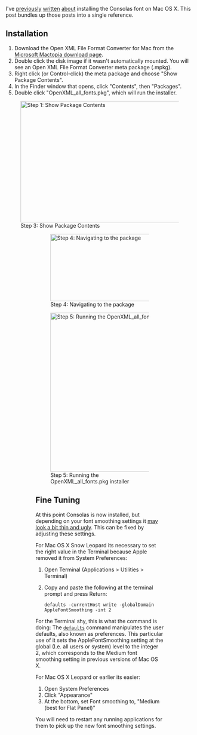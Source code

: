 I've [previously](/technical/2009/03/install-consolas-mac-osx/)
[written](/technical/2009/03/consolas-on-mac-update/)
[about](/technical/2009/09/font-smoothing-in-snow-leopard/) installing the
Consolas font on Mac OS X. This post bundles up those posts
into a single reference.

Installation
------------

1. Download the Open XML File Format Converter for Mac from the
   [Microsoft Mactopia download page][download].
2. Double click the disk image if it wasn't automatically mounted. You will
   see an Open XML File Format Converter meta package (.mpkg).
3. Right click (or Control-click) the meta package and choose "Show Package Contents".
4. In the Finder window that opens, click "Contents", then "Packages".
5. Double click "OpenXML\_all\_fonts.pkg", which will run the installer.

[download]: http://www.microsoft.com/mac/downloads.mspx

<figure>
  <a href="/images/2010/08/open-xml-converter-show-package-contents.png" rel="prettyPhoto[openxml]"><img src="/images/2010/08/open-xml-converter-show-package-contents-small.jpg" width="600" height="325" alt="Step 1: Show Package Contents" /></a>
  <figcaption><span class="label">Step 3:</span> Show Package Contents</figcaption>
<figure>

<figure>
  <a href="/images/2010/08/open-xml-converter-all-fonts.png" rel="prettyPhoto[openxml]"><img src="/images/2010/08/open-xml-converter-all-fonts-small.jpg" width="600" height="180" alt="Step 4: Navigating to the package" /></a>
  <figcaption><span class="label">Step 4:</span> Navigating to the package</figcaption>
</figure>

<figure>
  <a href="/images/2010/08/open-xml-converter-all-fonts-installer.png" rel="prettyPhoto[openxml]"><img src="/images/2010/08/open-xml-converter-all-fonts-installer-small.jpg" width="600" height="426" alt="Step 5: Running the OpenXML_all_fonts.pkg installer"></a>
  <figcaption><span class="label">Step 5:</span> Running the OpenXML_all_fonts.pkg installer</figcaption>
</figure>

Fine Tuning
-----------

At this point Consolas is now installed, but depending on your font smoothing
settings it [may look a bit thin and ugly][smoothing]. This can be fixed by
adjusting these settings.

[smoothing]: /technical/2009/09/font-smoothing-in-snow-leopard/

For Mac OS X Snow Leopard its necessary to set the right value in the Terminal
because Apple removed it from System Preferences:

1. Open Terminal (Applications > Utilities > Terminal)
1. Copy and paste the following at the terminal prompt and press Return:

    `defaults -currentHost write -globalDomain AppleFontSmoothing -int 2`

For the Terminal shy, this is what the command is doing: The
[`defaults`][defaults] command manipulates the user defaults, also known as
preferences. This particular use of it sets the AppleFontSmoothing setting at
the global (I.e. all users or system) level to the integer 2, which corresponds
to the Medium font smoothing setting in previous versions of Mac OS X. 

[defaults]: http://developer.apple.com/DOCUMENTATION/DARWIN/Reference/ManPages/man1/defaults.1.html

For Mac OS X Leopard or earlier its easier:

1. Open System Preferences
1. Click "Appearance"
1. At the bottom, set Font smoothing to, "Medium (best for Flat Panel)"

You will need to restart any running applications for them to pick up the new
font smoothing settings.
